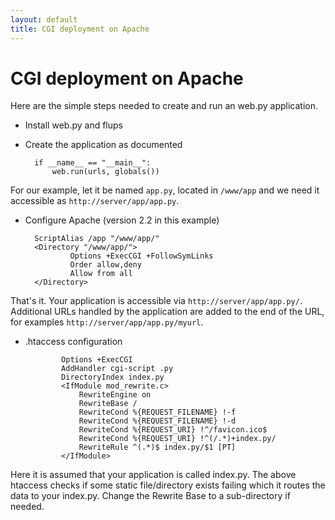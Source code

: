 ```yaml
---
layout: default
title: CGI deployment on Apache
---
```


# CGI deployment on Apache

Here are the simple steps needed to create and run an web.py application.

* Install web.py and flups

* Create the application as documented

        if __name__ == "__main__":
            web.run(urls, globals())

For our example, let it be named `app.py`, located in `/www/app` and we need it accessible as `http://server/app/app.py`.

* Configure Apache (version 2.2 in this example)

        ScriptAlias /app "/www/app/"
        <Directory "/www/app/">
                Options +ExecCGI +FollowSymLinks
                Order allow,deny
                Allow from all
        </Directory>

That's it. Your application is accessible via `http://server/app/app.py/`. Additional URLs handled by the application are added to the end of the URL, for examples `http://server/app/app.py/myurl`.

* .htaccess configuration 

              Options +ExecCGI
              AddHandler cgi-script .py
              DirectoryIndex index.py
              <IfModule mod_rewrite.c>
                  RewriteEngine on
                  RewriteBase /
                  RewriteCond %{REQUEST_FILENAME} !-f
                  RewriteCond %{REQUEST_FILENAME} !-d
                  RewriteCond %{REQUEST_URI} !^/favicon.ico$
                  RewriteCond %{REQUEST_URI} !^(/.*)+index.py/
                  RewriteRule ^(.*)$ index.py/$1 [PT]
              </IfModule>

Here it is assumed that your application is called index.py. The above htaccess checks if some static file/directory exists failing which it routes the data to your index.py. Change the Rewrite Base to a sub-directory if needed.
